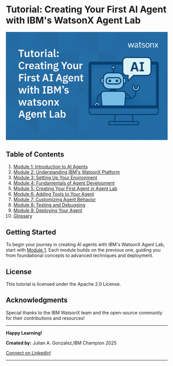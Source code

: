 # Tutorial: Creating Your First AI Agent with IBM's WatsonX Agent Lab

![Tutorial Image](https://github.com/Jewelzufo/Ibm-agent-lab/blob/main/agent%20tutorial%20image.png?raw=true)


## Table of Contents

1. [Module 1: Introduction to AI Agents](https://github.com/Jewelzufo/Ibm-agent-lab/blob/main/Module1.md)  
2. [Module 2: Understanding IBM's WatsonX Platform](https://github.com/Jewelzufo/Ibm-agent-lab/blob/main/Module2.md)  
3. [Module 3: Setting Up Your Environment](https://github.com/Jewelzufo/Ibm-agent-lab/blob/main/Module3.md)  
4. [Module 4: Fundamentals of Agent Development](https://github.com/Jewelzufo/Ibm-agent-lab/blob/main/Module4.md)  
5. [Module 5: Creating Your First Agent in Agent Lab](https://github.com/Jewelzufo/Ibm-agent-lab/blob/main/Module5.md)  
6. [Module 6: Adding Tools to Your Agent](https://github.com/Jewelzufo/Ibm-agent-lab/blob/main/Module6.md)  
7. [Module 7: Customizing Agent Behavior](https://github.com/Jewelzufo/Ibm-agent-lab/blob/main/Module7.md)  
8. [Module 8: Testing and Debugging](https://github.com/Jewelzufo/Ibm-agent-lab/blob/main/Module8.md)  
9. [Module 9: Deploying Your Agent](https://github.com/Jewelzufo/Ibm-agent-lab/blob/main/module9.md)  
10. [Glossary](https://github.com/Jewelzufo/Ibm-agent-lab/blob/main/Glossary.md)


## Getting Started

To begin your journey in creating AI agents with IBM's WatsonX Agent Lab, start with [Module 1](https://github.com/Jewelzufo/Ibm-agent-lab/blob/main/Module1.md). Each module builds on the previous one, guiding you from foundational concepts to advanced techniques and deployment.


## License

This tutorial is licensed under the Apache 2.0 License.

## Acknowledgments

Special thanks to the IBM WatsonX team and the open-source community for their contributions and resources!

---

**Happy Learning!** 

**Created by:** Julian A. Gonzalez,IBM Champion 2025


[Connect on LinkedIn!](www.linkedin.com/in/julian-gonzalez-7b533129a)

---

